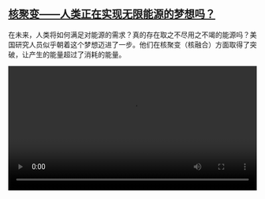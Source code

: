 <!--1671029224000-->
[核聚变——人类正在实现无限能源的梦想吗？](https://www.dw.com/zh/%E6%A0%B8%E8%81%9A%E5%8F%98%E2%80%94%E2%80%94%E4%BA%BA%E7%B1%BB%E6%AD%A3%E5%9C%A8%E5%AE%9E%E7%8E%B0%E6%97%A0%E9%99%90%E8%83%BD%E6%BA%90%E7%9A%84%E6%A2%A6%E6%83%B3%E5%90%97%EF%BC%9F/a-64089040)
------

<p>在未来，人类将如何满足对能源的需求？真的存在取之不尽用之不竭的能源吗？美国研究人员似乎朝着这个梦想迈进了一步。他们在核聚变（核融合）方面取得了突破，让产生的能量超过了消耗的能量。</small></p><video src="https://tvdownloaddw-a.akamaihd.net/dwtv_video/flv/vdt_zh/2022/bchi221214_001_kernfusion_01r_AVC_1280x720.mp4" controls style="width:100%"></video>
